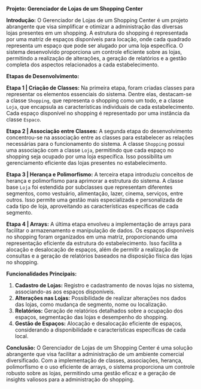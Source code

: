 
**Projeto: Gerenciador de Lojas de um Shopping Center**

**Introdução:**
O Gerenciador de Lojas de um Shopping Center é um projeto abrangente que visa simplificar e otimizar a administração das diversas lojas presentes em um shopping. A estrutura do shopping é representada por uma matriz de espaços disponíveis para locação, onde cada quadrado representa um espaço que pode ser alugado por uma loja específica. O sistema desenvolvido proporciona um controle eficiente sobre as lojas, permitindo a realização de alterações, a geração de relatórios e a gestão completa dos aspectos relacionados a cada estabelecimento.

**Etapas de Desenvolvimento:**

**Etapa 1 | Criação de Classes:**
Na primeira etapa, foram criadas classes para representar os elementos essenciais do sistema. Dentre elas, destacam-se a classe `Shopping`, que representa o shopping como um todo, e a classe `Loja`, que encapsula as características individuais de cada estabelecimento. Cada espaço disponível no shopping é representado por uma instância da classe `Espaco`.

**Etapa 2 | Associação entre Classes:**
A segunda etapa do desenvolvimento concentrou-se na associação entre as classes para estabelecer as relações necessárias para o funcionamento do sistema. A classe `Shopping` possui uma associação com a classe `Loja`, permitindo que cada espaço no shopping seja ocupado por uma loja específica. Isso possibilita um gerenciamento eficiente das lojas presentes no estabelecimento.

**Etapa 3 | Herança e Polimorfismo:**
A terceira etapa introduziu conceitos de herança e polimorfismo para aprimorar a estrutura do sistema. A classe base `Loja` foi estendida por subclasses que representam diferentes segmentos, como vestuário, alimentação, lazer, cinema, serviços, entre outros. Isso permite uma gestão mais especializada e personalizada de cada tipo de loja, aproveitando as características específicas de cada segmento.

**Etapa 4 | Arrays:**
A última etapa envolveu a implementação de arrays para facilitar o armazenamento e manipulação de dados. Os espaços disponíveis no shopping foram organizados em uma matriz, proporcionando uma representação eficiente da estrutura do estabelecimento. Isso facilita a alocação e desalocação de espaços, além de permitir a realização de consultas e a geração de relatórios baseados na disposição física das lojas no shopping.

**Funcionalidades Principais:**
1. **Cadastro de Lojas:** Registro e cadastramento de novas lojas no sistema, associando-as aos espaços disponíveis.
2. **Alterações nas Lojas:** Possibilidade de realizar alterações nos dados das lojas, como mudança de segmento, nome ou localização.
3. **Relatórios:** Geração de relatórios detalhados sobre a ocupação dos espaços, segmentação das lojas e desempenho do shopping.
4. **Gestão de Espaços:** Alocação e desalocação eficiente de espaços, considerando a disponibilidade e características específicas de cada local.

**Conclusão:**
O Gerenciador de Lojas de um Shopping Center é uma solução abrangente que visa facilitar a administração de um ambiente comercial diversificado. Com a implementação de classes, associações, herança, polimorfismo e o uso eficiente de arrays, o sistema proporciona um controle robusto sobre as lojas, permitindo uma gestão eficaz e a geração de insights valiosos para a administração do shopping.
